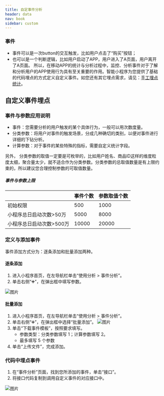 ```yaml
---
title: 自定事件分析
header: data
nav: book
sidebar: custom
---
```



### 事件

* 事件可以是一次button的交互触发，比如用户点击了“购买”按钮；
* 也可以是一个判断逻辑，比如用户启动了APP，用户进入了A页面，用户离开了A页面。 
所以，在移动APP的统计与分析过程中，监控、分析事件对于了解和分析用户的APP使用行为具有至关重要的作用。智能小程序为您提供了基础的代码埋点的方式定义自定义事件。如您还有其它埋点需求，请见：<a href="https://smartprogram.baidu.com/docs/data/performance-point/">手工埋点统计</a>。

## 自定义事件埋点

### 事件与参数应用说明

* 事件：您需要分析的用户触发的某个具体行为，一般可以用次数度量。
* 分类参数：将用户对事件的触发场景，分成几种确切的类别，以便对事件进行详细的下钻分析。
* 计算参数：对于事件的某些特殊的指标，需要自定义统计字段。

另外， 分类参数的取值一定要是可枚举的，比如用户姓名、商品ID这样的维度粒度太细，聚合量太少，就不适合作为分类参数。分类参数的总取值数量是有上限约束的，所以建议您合理控制参数的可取值数量。



##### 事件与参数上限

|                          | 事件个数 | 参数取值个数 |
| ------------------------ | -------- | :----------- |
| 初始权限                 | 500      | 1000         |
| 小程序总日启动次数>50万  | 5000     | 8000         |
| 小程序总日启动次数>500万 | 10000    | 20000        |

### 定义与添加事件
事件添加方式分为：逐条添加和批量添加两种。
#### 逐条添加
1. 进入小程序首页，在左导航栏单击“使用分析 > 事件分析”。
2. 单击右侧“➕”，在弹出框中填写参数。

![图片](../../img/data/concept07.png)

#### 批量添加
1. 进入小程序首页，在左导航栏单击“使用分析 > 事件分析”。
2. 单击右侧“➕”，在弹出框中选择“批量添加”。
![图片](../../img/data/concept09.png)
3. 单击“下载事件模板”，按照要求填写。
    * 参数类型：分类参数填写 1；计算参数填写 2。
    * 最多填写 5 个参数
4. 单击“上传文件”，完成添加。

### 代码中埋点事件
1. 在“事件分析”页面，找到您所添加的事件，单击“接口”。
2. 将接口代码复制到调用自定义事件的对应接口中。

![图片](../../img/data/concept10.png)

